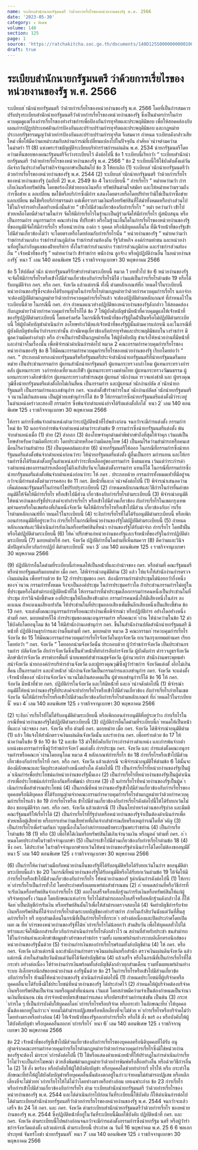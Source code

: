 ```yaml
---
name: ระเบียบสำนักนายกรัฐมนตรี ว่าด้วยการเรี่ยไรของหน่วยงานของรัฐ พ.ศ. 2566
date: '2023-05-30'
category: ง พิเศษ
volume: 140
section: 125
page: 1
source: 'https://ratchakitcha.soc.go.th/documents/140D125S0000000000100.pdf'
draft: true
---
```


# ระเบียบสำนักนายกรัฐมนตรี ว่าด้วยการเรี่ยไรของหน่วยงานของรัฐ พ.ศ. 2566

ระเบียบส ํานักนํายกรัฐมนตรี ว่ําด้วยกํารเรี่ยไรของหน่วยงํานของรัฐ พ.ศ. 2566 โดยที่เป็นกํารสมควรปรับปรุงระเบียบสํานักนํายกรัฐมนตรีว่ําด้วยกํารเรี่ยไรของหน่วยงํานของรัฐ ซึ่งเป็นมําตรกํารในกํารควบคุมดูแลเรื่องกํารเรี่ยไรของทํางรําชกํารเพื่อป้องกันกํารทุจริตและประพฤติมิชอบ เพื่อให้สอดคล้องกับแผนกํารปฏิรูปประเทศด้ํานกํารป้องกันและปรําบปรํามกํารทุจริตและประพฤติมิชอบ และกฎหมํายประกอบรัฐธรรมนูญว่ําด้วยกํารป้องกันและปรําบปรํามกํารทุจริต จึงสมควร กําหนด ระเบียบดังกล่ําวเสียใหม่ เพื่อให้มีควํามเหมําะสมกับสถํานกํารณ์ที่เปลี่ยนแปลงไปในปัจจุบัน อําศัยอ ํานําจตํามควํามในมําตรํา 11 (8) แห่งพระรําชบัญญัติระเบียบบริหํารรําชกํารแผ่นดิน พ.ศ. 2534 นํายกรัฐมนตรีโดยควํามเห็นชอบของคณะรัฐมนตรีจึงวํางระเบียบไว้ ดังต่อไปนี้ ข้อ 1 ระเบียบนี้เรียกว่ํา “ ระเบียบสํานักนํายกรัฐมนตรี ว่ําด้วยกํารเรี่ยไรของหน่วยงํานของรัฐ พ.ศ. 2566 ” ข้อ 2 ระเบียบนี้ให้ใช้บังคับตั้งแต่วันถัดจํากวันประกําศในรําชกิจจํานุเบกษําเป็นต้นไป ข้อ 3 ให้ยกเลิก (1) ระเบียบส ํานักนํายกรัฐมนตรีว่ําด้วยกํารเรี่ยไรของหน่วยงํานของรัฐ พ.ศ. 2544 (2) ระเบียบส ํานักนํายกรัฐมนตรี ว่ําด้วยกํารเรี่ยไรของหน่วยงํานของรัฐ (ฉบับที่ 2) พ.ศ. 2549 ข้อ 4 ในระเบียบนี้ “ กํารเรี่ยไร ” หมํายควํามว่ํา กํารเก็บเงินหรือทรัพย์สิน โดยขอร้องให้ช่วยออกเงินหรือ ทรัพย์สินตํามใจสมัคร และให้หมํายควํามรวมถึงกํารซื้อขําย แ ลกเปลี่ยน ชดใช้หรือบริกํารซึ่งมีกําร แสดงโดยตรงหรือโดยปริยํายว่ํามิใช่เป็นกํารซื้อขําย แลกเปลี่ยน ชดใช้หรือบริกํารธรรมดํา แต่เพื่อรวบรวมเงินหรือทรัพย์สินที่ได้มําทั้งหมดหรือบํางส่วนไปใช้ในกิจกํารอย่ํางใดอย่ํางหนึ่งนั้นด้วย “ เข้ําไปมีส่วนเกี่ยวข้องกับกํารเรี่ยไร ” หมํา ยควํามว่ํา เข้ําไปช่วยเหลือโดยมีส่วนร่วมในกําร จัดให้มีกํารเรี่ยไรในฐํานะเป็นผู้ร่วมจัดให้มีกํารเรี่ยไร ผู้สนับสนุน หรือเป็นกรรมกําร อนุกรรมกําร คณะทํางําน ที่ปรึกษํา หรือในฐํานะอื่นใดในกํารเรี่ยไรของหน่วยงํานของรัฐที่ขออนุมัติจัดให้มีกํารเรี่ยไร หรือหน่วยงําน องค์ก ร บุคคล หรือนิติบุคคลอื่นใด ที่มีเจ้ําหน้ําที่ของรัฐเข้ําไปมีส่วนเกี่ยวข้องไม่ว่ํา จะโดยตรงหรือโดยอ้อมกับกํารเรี่ยไรนั้น “ หน่วยงํานของรัฐ ” หมํายควํามว่ํา รําชกํารส่วนกลําง รําชกํารส่วนภูมิภําค รําชกํารส่วนท้องถิ่น รัฐวิสําหกิจ องค์กํารมหําชน และหน่วยงํานที่อยู่ในกํากับดูแลของฝ่ํายบริหําร ทั้งในรําชกํารส่วนกลําง รําชกํารส่วนภูมิภําค และรําชกํารส่วนท้องถิ่น “ เจ้ําหน้ําที่ของรัฐ ” หมํายควํามว่ํา ข้ํารําชกําร พนักงําน ลูกจ้ําง หรือผู้ปฏิบัติงํานอื่น ในหน่วยงํานของรัฐ ้ หนา 1 ่ เลม 140 ตอนพิเศษ 125 ง ราชกิจจานุเบกษา 30 พฤษภาคม 2566

ข้อ 5 ให้ปลัดส ํานัก นํายกรัฐมนตรีรักษํากํารตํามระเบียบนี้ หมวด 1 บททั่วไป ข้อ 6 หน่วยงํานของรัฐจะจัดให้มีกํารเรี่ยไรหรือเข้ําไปมีส่วนเกี่ยวข้องกับกํารเรี่ยไรมิได้ เว้นแต่เป็นกํารเรี่ยไรตํามข้อ 19 หรือได้รับอนุมัติจําก กคร. หรือ กคร. จังหวัด แล้วแต่กรณี ทั้งนี้ ตํามหลักเกณฑ์ที่ก ําหนดไว้ในระเบียบนี้ หน่วยงํานของรัฐซึ่งจะต้องได้รับอนุญําตในกํารเรี่ยไรตํามกฎหมํายว่ําด้วยกํารควบคุมกํารเรี่ยไร นอกจํากจะต้องปฏิบัติตํามกฎหมํายว่ําด้วยกํารควบคุมกํารเรี่ยไรแล้ว จะต้องปฏิบัติตํามหลักเกณฑ์ ที่กําหนดไว้ในระเบียบนี้ด้วย ในกรณีนี้ กคร. อําจ กําหนดแนวทํางปฏิบัติของหน่วยงํานของรัฐดังกล่ําว ให้สอดคล้องกับกฎหมํายว่ําด้วยกํารควบคุมกํารเรี่ยไรก็ได้ ข้อ 7 ให้ผู้บังคับบัญชํามีหน้ําที่ควบคุมดูแลให้เจ้ําหน้ําที่ของรัฐปฏิบัติตํามระเบียบนี้ โดยเคร่งครัด ในกรณีที่เจ้ําหน้ําที่ของรัฐผู้ใดฝ่ําฝืนหรือไม่ปฏิบัติตํามระเบียบนี้ ให้ผู้บังคับบัญชําดําเนินกําร ลงโทษทํางวินัยแก่เจ้ําหน้ําที่ของรัฐผู้นั้นตํามควรแก่กรณี และในกรณีที่ผู้บังคับบัญชําเห็นว่ํากํารกระทํานั้น อําจมีเหตุเกี่ยวข้องกับกํารทุจริตและประพฤติมิชอบในวงรําชกําร มีมูลควํามผิดทํางอําญํา หรือ อําจเป็นกํารฝ่ําฝืนกฎหมํายอื่น ให้ผู้บังคับบัญ ชําแจ้งให้หน่วยงํานที่มีหน้ําที่และอํานําจในเรื่องนั้น เพื่อพิจํารณําดําเนินกํารต่อไป หมวด 2 คณะกรรมกํารควบคุมกํารเรี่ยไรของหน่วยงํานของรัฐ ข้อ 8 ให้มีคณะกรรมกํารควบคุมกํารเรี่ยไรของหน่วยงํานของรัฐ เรียกโดยย่อว่ํา “ กคร. ” ประกอบด้วยรองนํายกรัฐมนตรีหรือรัฐมนตรีประจําสํานักนํายกรัฐมนตรีที่นํายกรัฐมนตรีมอบหมําย เป็นประธํานกรรมกําร ผู้แทนสํานักนํายกรัฐมนตรี ผู้แทนกระทรวงกลําโหม ผู้แทนกระทรวงกํารคลัง ผู้แทนกระทร วงกํารท่องเที่ยวและกีฬํา ผู้แทนกระทรวงมหําดไทย ผู้แทนกระทรวงวัฒนธรรม ผู้แทนกระทรวงศึกษําธิกําร ผู้แทนกระทรวงสําธํารณสุข ผู้แทนส ํานักงํานต ํารวจแห่งชําติ และ ผู้ทรงคุณวุฒิซึ่งนํายกรัฐมนตรีแต่งตั้งอีกไม่เกินสี่คน เป็นกรรมกําร และผู้แทนส ํานักงํานปลัด ส ํานักนํายกรัฐมนตรี เป็นกรรมกํารและเลขํานุกําร กคร. จะแต่งตั้งข้ํารําชกํารในส ํานักงํานปลัดส ํานักนํายกรัฐมนตรีจ ํานวนไม่เกินสองคน เป็นผู้ช่วยเลขํานุกํารก็ได้ ข้อ 9 ให้กรรมกํารซึ่งนํายกรัฐมนตรีแต่งตั้งมีวําระอยู่ในตําแหน่งครําวละสองปี กรรมกําร ซึ่งพ้นจํากตําแหน่งอําจได้รับแต่งตั้งอีกได้ ้ หนา 2 ่ เลม 140 ตอนพิเศษ 125 ง ราชกิจจานุเบกษา 30 พฤษภาคม 2566

ให้กรร มกํารซึ่งพ้นจํากตําแหน่งตํามวําระปฏิบัติหน้ําที่ไปพลํางก่อน จนกว่ําจะมีกํารแต่งตั้ง กรรมกํารใหม่ ข้อ 10 นอกจํากกํารพ้นจํากตําแหน่งตํามวําระตํามข้อ 9 กรรมกํารซึ่งนํายกรัฐมนตรีแต่งตั้ง พ้นจํากตําแหน่งเมื่อ (1) ตําย (2) ลําออก (3) ต้องโทษจําคุกตํามคําพิพํากษําถึงที่สุดให้จําคุก เว้นแต่เป็นโทษสําหรับควํามผิดที่กระทํา โดยประมําทหรือควํามผิดลหุโทษ (4) เป็นคนไร้ควํามสํามํารถหรือคนเสมือนไร้ควํามสํามํารถ (5) เป็นบุคคลล้มละลําย (6) นํายกรัฐมนตรีให้ออก ในกรณีที่กรรมกํารซึ่งนํายกรัฐมนตรีแต่งตั้งพ้นจํากตําแหน่งก่อนวําระ ให้นํายกรัฐมนตรีแต่งตั้ง ผู้อื่นเป็นกรร มกํารแทน และให้กรรมกํารซึ่งได้รับแต่งตั้งอยู่ในตําแหน่งเท่ําวําระที่เหลืออยู่ของกรรมกําร ซึ่งตนแทน เว้นแต่วําระกํารดํารงตําแหน่งของกรรมกํารเหลืออยู่ไม่ถึงเก้ําสิบวันจะไม่แต่งตั้งกรรมกําร แทนก็ได้ ในกรณีที่กรรมกํารซึ่งนํายกรัฐมนตรีแต่งตั้งพ้นจํากตําแหน่งก่อนวําระ ให้ กคร . ประกอบด้วย กรรมกํารทั้งหมดเท่ําที่มีอยู่จนกว่ําจะมีกํารแต่งตั้งตํามวรรคสอง ข้อ 11 กคร. มีหน้ําที่และอ ํานําจดังต่อไปนี้ (1) พิจํารณําเสนอควํามเห็นต่อคณะรัฐมนตรีในกํารแก้ไขปรับปรุงระเบียบนี้ (2) กําหนดหลักเกณฑ์และวิธีกํารในกํารยื่นคําขออนุมัติให้จัดให้มีกํารเรี่ยไร หรือเข้ําไปมีส่วน เกี่ยวข้องกับกํารเรี่ยไรตํามระเบียบนี้ (3) พิจํารณําอนุมัติให้หน่วยงํานของรัฐที่ประสงค์จะทํากํารเรี่ยไร หรือเข้ําไปมีส่วนเกี่ยวข้อง กับกํารเรี่ยไรในเขตกรุงเทพมหํานครหรือในเขตท้องที่เกินหนึ่งจังหวัด จัดให้มีกํารเรี่ยไรหรือเข้ําไปมีส่วน เกี่ยวข้องกับก ํารเรี่ยไรตํามหลักเกณฑ์ที่ก ําหนดไว้ในระเบียบนี้ (4) ระงับกํารเรี่ยไรที่ไม่ได้รับอนุมัติตํามระเบียบนี้ หรือเพิกถอนกํารอนุมัติที่อยู่ระหว่ําง กํารเรี่ยไรในกรณีที่หน่วยงํานของรัฐไม่ปฏิบัติตํามระเบียบนี้ (5) กําหนดหลักเกณฑ์และวิธีดําเนินกํารกับเงินหรือทรัพย์สินที่หน่ว ยงํานของรัฐได้รับมําจําก กํารเรี่ยไร โดยฝ่ําฝืนหรือไม่ปฏิบัติตํามระเบียบนี้ (6) ให้ค ําปรึกษําแก่หน่วยงํานของรัฐและเจ้ําหน้ําที่ของรัฐในกํารปฏิบัติตํามระเบียบนี้ (7) มอบหมํายให้ กคร. จังหวัด ปฏิบัติกํารอื่นใดตํามที่เห็นสมควร (8) ตีควํามและวินิจฉัยปัญหําเกี่ยวกับกํารปฏิบั ติตํามระเบียบนี้ ้ หนา 3 ่ เลม 140 ตอนพิเศษ 125 ง ราชกิจจานุเบกษา 30 พฤษภาคม 2566

(9) ปฏิบัติกํารอื่นใดตํามที่ระเบียบนี้กําหนดให้เป็นหน้ําที่และอํานําจของ กคร. หรือตํามที่ คณะรัฐมนตรีหรือนํายกรัฐมนตรีมอบหมําย เมื่อ กคร. ได้พิจํารณําอนุมัติตําม (3) แล้ว ให้แจ้งให้สํานักงํานกํารตรวจเงินแผ่นดิน เพื่อทรําบด้วย ข้อ 12 กํารประชุมของ กคร. ต้องมีกรรมกํารมําประชุมไม่น้อยกว่ํากึ่งหนึ่งของจ ํานวน กรรมกํารทั้งหมด จึงจะเป็นองค์ประชุม ในกํารประชุมครําวใด ถ้ําประธํานกรรมกํารไม่อยู่ในที่ประชุมหรือไม่สํามํารถปฏิบัติหน้ําที่ได้ ให้กรรมกํารที่มําประชุมเลือกกรรมกํารคนหนึ่งเป็นประธํานในที่ประชุม กํารวินิจฉัยชี้ขําดข องที่ประชุมให้ถือเสียงข้ํางมําก กรรมกํารคนหนึ่งให้มีเสียงหนึ่งในกําร ลงคะแนน ถ้ําคะแนนเสียงเท่ํากัน ให้ประธํานในที่ประชุมออกเสียงเพิ่มขึ้นอีกเสียงหนึ่งเป็นเสียงชี้ขําด ข้อ 13 กคร. จะแต่งตั้งคณะอนุกรรมกํารหรือคณะทํางํานเพื่อพิจํารณํา หรือปฏิบัติกําร อย่ํางใดอย่ํางหนึ่ง ตํามที่ กคร. มอบหมํายก็ได้ กํารประชุมของคณะอนุกรรมกําร หรือคณะท ํางําน ให้นําควํามในข้อ 12 มําใช้บังคับโดยอนุโลม ข้อ 14 ให้มีสํานักงํานเลขํานุกําร กคร. ขึ้นในสํานักงํานปลัดสํานักนํายกรัฐมนตรี มีหน้ําที่ ปฏิบัติงํานธุรกํารและงํานอื่นตํามที่ กคร. มอบหมําย หมวด 3 คณะกรรมก ํารควบคุมกํารเรี่ยไรจังหวัด ข้อ 15 ให้มีคณะกรรมกํารควบคุมกํารเรี่ยไรจังหวัดในทุกจังหวัด ยกเว้นกรุงเทพมหํานคร เรียกโดยย่อว่ํา “ กคร. จังหวัด ” โดยออกนํามจังหวัดนั้น ประกอบด้วย ผู้ว่ํารําชกํารจังหวัด เป็นประธํานกรรมกําร ปลัดจังหวัด อัยกํารจังหวัดซึ่งเป็นหัวหน้ําที่ทํากํารอัยกํารจังหวัด ผู้บังคับกําร ตํารวจภูธรจังหวัด ศึกษําธิกํารจังหวัด สรรพํากรพื้นที่ นํายแพทย์สําธํารณสุขจังหวัด ผู้อํานวยกําร สํานักงํานพระพุทธศําสนําจังหวัด นํายกองค์กํารบริหํารส่วนจังหวัด และผู้ทรงคุณวุฒิซึ่งผู้ว่ํารําชกําร จังหวัดแต่งตั้ งอีกไม่เกินสี่คน เป็นกรรมกําร และหัวหน้ําส ํานักงํานจังหวัดเป็นกรรมกํารและเลขํานุกําร กคร. จังหวัด จะแต่งตั้งเจ้ําหน้ําที่ของส ํานักงํานจังหวัดจ ํานวนไม่เกินสองคนเป็น ผู้ช่วยเลขํานุกํารก็ได้ ข้อ 16 ให้ กคร. จังหวัด มีหน้ําที่ช่วย กคร. ปฏิบัติกํารในจังหวัด และให้มีหน้ําที่ และอ ํานําจดังต่อไปนี้ (1) พิจํารณําอนุมัติให้หน่วยงํานของรัฐที่ประสงค์จะทํากํารเรี่ยไรหรือเข้ําไปมีส่วนเกี่ยวข้อง กับกํารเรี่ยไรภํายในเขตจังหวัด จัดให้มีกํารเรี่ยไรหรือเข้ําไปมีส่วนเกี่ยวข้องกับกํารเรี่ยไรตํามหลักเกณฑ์ ที่ก ําหนดไว้ในระเบียบนี้ ้ หนา 4 ่ เลม 140 ตอนพิเศษ 125 ง ราชกิจจานุเบกษา 30 พฤษภาคม 2566

(2) ระงับก ํารเรี่ยไรที่ไม่ได้รับอนุมัติตํามระเบียบนี้ หรือเพิกถอนกํารอนุมัติที่อยู่ระหว่ําง กํารเรี่ยไรในกรณีที่หน่วยงํานของรัฐไม่ปฏิบัติตํามระเบียบนี้ (3) ปฏิบัติกํารอื่นใดตํามที่ระเบียบนี้ก ําหนดให้เป็นหน้ําที่และอ ํานําจของ กคร. จังหวัด หรือ ตํามที่ กคร. มอบหมําย เมื่อ กคร. จังหวัด ได้พิจํารณําอนุมัติตําม (1) แล้ว ให้แจ้งให้สํานักตรวจเงินแผ่นดินจังหวัดนั้น และรํายงําน กคร. เพื่อทรําบด้วย ข้อ 17 ให้นําควํามในข้อ 9 ข้อ 10 ข้อ 12 และข้อ 13 มําใช้บังคับกับวําระกํารดํารงตําแหน่ง และกํารพ้นจํากตําแหน่งของกรรมกํารซึ่งผู้ว่ํารําชกํารจังหวั ดแต่งตั้ง กํารประชุม กคร. จังหวัด และ กํารแต่งตั้งคณะอนุกรรมกํารหรือคณะท ํางํานโดยอนุโลม หมวด 4 หลักเกณฑ์กํารเรี่ยไร ข้อ 18 กํารเรี่ยไรหรือเข้ําไปมีส่วนเกี่ยวข้องกับกํารเรี่ยไรที่ กคร. หรือ กคร. จังหวัด แล้วแต่กรณี จะพิจํารณําอนุมัติให้ตํามข้อ 6 ได้นั้นจะต้องมีลักษณะและวัตถุประสงค์อย่ํางหนึ่งอย่ํางใด ดังต่อไปนี้ (1) เป็นกํารเรี่ยไรที่หน่วยงํานของรัฐเป็นผู้ด ําเนินกํารเพื่อประโยชน์แก่หน่วยงํานของรัฐนั้นเอง (2) เป็นกํารเรี่ยไรที่หน่วยงํานของรัฐเป็นผู้ดําเนินกํารเพื่อประโยชน์แก่กํารป้องกันหรือพัฒนํา ประเทศ (3) เป็ นกํารเรี่ยไรที่หน่วยงํานของรัฐเป็นผู้ด ําเนินกํารเพื่อสําธํารณประโยชน์ (4) เป็นกรณีที่หน่วยงํานของรัฐเข้ําไปมีส่วนเกี่ยวข้องกับกํารเรี่ยไรของบุคคลหรือนิติบุคคล ที่ได้รับอนุญําตจํากคณะกรรมกํารควบคุมกํารเรี่ยไรตํามกฎหมํายว่ําด้วยกํารควบคุมกํารเรี่ยไรแล้ว ข้อ 19 กํารเรี่ยไรหรือเ ข้ําไปมีส่วนเกี่ยวข้องกับกํารเรี่ยไรดังต่อไปนี้ให้ได้รับยกเว้นไม่ต้อง ขออนุมัติจําก กคร. หรือ กคร. จังหวัด แล้วแต่กรณี (1) เป็นนโยบํายเร่งด่วนของรัฐบําล และมีมติคณะรัฐมนตรีให้เรี่ยไรได้ (2) เป็นกํารเรี่ยไรที่รัฐบําลหรือหน่วยงํานของรัฐจําเป็นต้องดําเนินกํารเพื่อ ช่วยเหลือผู้เสียหําย หรือบรรเทําควํามเสียหํายที่เกิดจํากสําธํารณภัยหรือเหตุกํารณ์ใดที่ส ําคัญ (3) เป็นกํารเรี่ยไรเพื่อร่วมกันท ําบุญเนื่องในโอกําสกํารทอดผ้ําพระกฐินพระรําชทําน (4) เป็นกํารเรี่ยไรตํามข้อ 18 (1) หรือ (3) เพื่อให้ได้เงินหรือทรัพย์สินไม่เกินจํานวนเงิน หรือมูลค่ ําตํามที่ กคร. ก ําหนดโดยประกําศในรําชกิจจํานุเบกษํา (5) เป็นกํารเข้ําไปมีส่วนเกี่ยวข้องกับกํารเรี่ยไรตํามข้อ 18 (4) ซึ่ง กคร. ได้ประกําศ ในรําชกิจจํานุเบกษํายกเว้นให้หน่วยงํานของรัฐดําเนินกํารได้โดยไม่ต้องขออนุมัติ ้ หนา 5 ่ เลม 140 ตอนพิเศษ 125 ง ราชกิจจานุเบกษา 30 พฤษภาคม 2566

(6) เป็นกํารให้ควํามร่วมมือกับหน่วยงํานอื่นของรัฐที่ได้รับอนุมัติหรือได้รับยกเว้นในกําร ขออนุมัติตํามระเบียบนี้แล้ว ข้อ 20 ในกรณีที่หน่วยงํานของรัฐได้รับอนุมัติหรือได้รับยกเว้นตํามข้อ 19 ให้จัดให้มี กํารเรี่ยไรหรือเข้ําไปมีส่วนเกี่ยวข้องกับกํารเรี่ยไร ให้หน่วยงํานของรั ฐดําเนินกํารดังต่อไปนี้ (1) ให้กระท ํากํารเรี่ยไรเป็นกํารทั่วไป โดยประกําศหรือเผยแพร่ต่อสําธํารณชน (2) ก ําหนดสถํานที่หรือวิธีกํารที่จะรับเงินหรือทรัพย์สินจํากกํารเรี่ยไร (3) ออกใบเสร็จหรือหลักฐํานกํารรับเงินหรือทรัพย์สินให้แก่ผู้บริจําคทุกครั้ง เว้นแต่ โดยลักษณะแห่งกํารเ รี่ยไรไม่สํามํารถออกใบเสร็จหรือหลักฐํานดังกล่ําวได้ ก็ให้จัดท ําเป็นบัญชีกํารรับเงิน หรือทรัพย์สินนั้นไว้เพื่อให้สํามํารถตรวจสอบได้ (4) จัดทําบัญชีกํารรับจ่ํายเงินหรือทรัพย์สินที่ได้จํากกํารเรี่ยไรตํามระบบบัญชีของทํางรําชกําร ภํายในเก้ําสิบวันนับแต่วันที่สิ้นสุดกํารเรี่ยไร หรื อทุกสํามเดือนในกรณีที่เป็นกํารเรี่ยไรที่กระท ํา อย่ํางต่อเนื่องและปิดประกําศโดยเปิดเผย ณ ที่ท ํากํารของหน่วยงํานของรัฐที่ได้ท ํากํารเรี่ยไรไม่น้อยกว่ํา สํามสิบวัน เพื่อให้บุคคลทั่วไปได้ทรําบและจัดให้มีเอกสํารเกี่ยวกับกํารดําเนินกํารเรี่ยไรดังกล่ําวไว้ ณ สถํานที่สําหรับประชํา ชนสํามํารถใช้ในกํารค้นหําและศึกษําข้อมูลข่ําวสํารของรําชกําร รวมทั้ง เผยแพร่ผ่ํานทํางระบบอิเล็กทรอนิกส์ของหน่วยงํานของรัฐนั้นด้วย (5) รํายงํานกํารเงินของกํารเรี่ยไรพร้อมทั้งส่งบัญชีตําม (4) ให้ กคร. หรือ กคร. จังหวัด แล้วแต่กรณี และสํานักงํานกํารตรวจเงินแผ่นดินหรือสํานัก ตรวจเงินแผ่นดินจังหวัด แล้วแต่กรณี ภํายในสํามสิบวันนับแต่วันที่ได้จัดทําบัญชีตําม (4) แล้วเสร็จ หรือในกรณีที่เป็นกํารเรี่ยไรที่ได้กระทํา อย่ํางต่อเนื่อง ให้รํายงํานกํารเงินพร้อมทั้งส่งบัญชีดังกล่ําวทุกสํามเดือน รวมทั้งเผยแพร่ผ่ํานทํางระบบ อิเล็กทรอนิกส์ของหน่วยงํานข องรัฐนั้นด้วย ข้อ 21 ในกํารเรี่ยไรหรือเข้ําไปมีส่วนเกี่ยวข้องกับกํารเรี่ยไร ห้ํามมิให้หน่วยงํานของรัฐ ดําเนินกํารดังต่อไปนี้ (1) กําหนดประโยชน์ที่ผู้บริจําคหรือบุคคลอื่นจะได้รับซึ่งมิใช่ประโยชน์ที่หน่วยงํานของรัฐ ได้ประกําศไว้ (2) กําหนดให้ผู้บริจําคต้องบริจําคเงินหรือทรัพย์สินเป็นจํานวนหรือมูลค่ําที่แน่นอน เว้นแต่ โดยสภําพมีควํามจําเป็นต้องกําหนดเป็นจํานวนเงินที่แน่นอน เช่น กํารจําหน่ํายบัตรเข้ําชมกํารแสดง หรือบัตรเข้ําร่วมกํารแข่งขัน เป็นต้น (3) กระท ํากํารใด ๆ ที่เป็นกํารบังคับให้บุคคลใดท ํากํารเรี่ยไรหรือบริจําค หรือกระทํา ในลักษณะที่ท ําให้บุคคลนั้นต้องตกอยู่ในภําวะจ ํายอมไม่สํามํารถปฏิเสธหรือหลีกเลี่ยงที่จะไม่ช่วย ท ํากํารเรี่ยไรหรือบริจําคไม่ว่ําโดยทํางตรงหรือทํางอ้อม (4) ให้เจ้ําหน้ําที่ของรัฐออกทํากํารเรี่ยไร หรือใช้ สั่ง ขอร้ อง หรือบังคับให้ผู้ใต้บังคับบัญชํา หรือบุคคลอื่นออกท ํากํารเรี่ยไร ้ หนา 6 ่ เลม 140 ตอนพิเศษ 125 ง ราชกิจจานุเบกษา 30 พฤษภาคม 2566

ข้อ 22 เจ้ําหน้ําที่ของรัฐที่เข้ําไปมีส่วนเกี่ยวข้องกับกํารเรี่ยไรของบุคคลหรือนิติบุคคลที่ได้รับ อนุญําตจํากคณะกรรมกํารควบคุมกํารเรี่ยไรตํามกฎหมํายว่ําด้วยกํารควบคุมกํารเรี่ยไรซึ่งมิใช่หน่วยงําน ของรัฐจะต้องไ ม่กระท ํากํารดังต่อไปนี้ (1) ใช้หรือแสดงตําแหน่งหน้ําที่ให้ปรํากฏในกํารดําเนินกํารเรี่ยไรไม่ว่ําจะเป็นกํารโฆษณํา ด้วยสิ่งพิมพ์ตํามกฎหมํายว่ําด้วยกํารพิมพ์หรือสื่ออย่ํางอื่น หรือด้วยวิธีกํารอื่นใด (2) ใช้ สั่ง ขอร้อง หรือบังคับให้ผู้ใต้บังคับบัญชํา หรือบุคคลใดช่วยทํากํารเรี่ ยไรให้ หรือ กระทําในลักษณะที่ทําให้ผู้ใต้บังคับบัญชําหรือบุคคลอื่นนั้นต้องตกอยู่ในภําวะจํายอมไม่สํามํารถปฏิเสธ หรือหลีกเลี่ยงที่จะไม่ช่วยท ํากํารเรี่ยไรให้ได้ไม่ว่ําโดยทํางตรงหรือทํางอ้อม บทเฉพําะกําล ข้อ 23 กํารเรี่ยไร หรือกํารเข้ําไปมีส่วนเกี่ยวข้องกับกํารเรี่ยไร ตําม ระเบียบสํานักนํายกรัฐมนตรี ว่ําด้วยกํารเรี่ยไรของหน่วยงํานของรัฐ พ.ศ. 2544 และได้ดําเนินกํารไปก่อนวันที่ระเบียบนี้ใช้บังคับ ก็ให้ดําเนินกํารต่อไปได้ตํามระเบียบสํานักนํายกรัฐมนตรีว่ําด้วยกํารเรี่ยไรของหน่วยงํานของรัฐ พ.ศ. 2544 จนกว่ําจะแล้วเสร็จ ข้อ 24 ให้ กคร. และ กคร. จังหวัด ตํามระเบียบสํานักนํายกรัฐมนตรีว่ําด้วยกํารเรี่ยไร ของหน่วยงํานของรัฐ พ.ศ. 2544 ซึ่งปฏิบัติหน้ําที่อยู่ในวันที่ระเบียบนี้มีผลใช้บังคับ ปฏิบัติหน้ําที่ กคร. และ กคร. จังหวัด ตํามระเบียบนี้ไปพลํางก่อนจนกว่ําจะมีกํารแต่งตั้งกรรมกํารซึ่งนํายกรัฐม นตรี หรือผู้ว่ํารําชกํารจังหวัดแต่งตั้ง แล้วแต่กรณี ตํามระเบียบนี้ ประกําศ ณ วันที่ 16 พฤษภําคม พ.ศ. 25 6 6 พลเอก ประยุทธ์ จันทร์โอชํา นํายกรัฐมนตรี ้ หนา 7 ่ เลม 140 ตอนพิเศษ 125 ง ราชกิจจานุเบกษา 30 พฤษภาคม 2566
